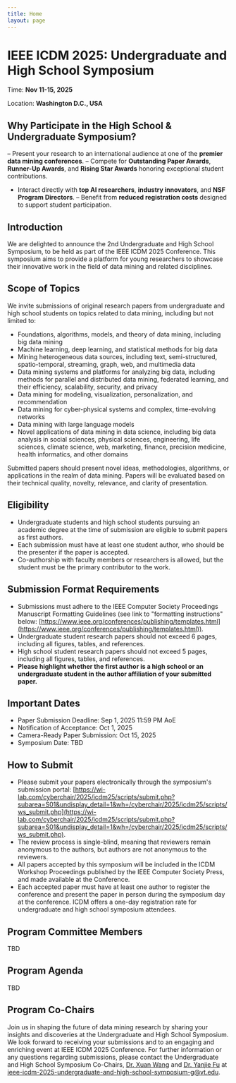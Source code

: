 ```yaml
---
title: Home
layout: page
---
```


# IEEE ICDM 2025: Undergraduate and High School Symposium

Time: **Nov 11-15, 2025**

Location: **Washington D.C., USA**

## Why Participate in the High School & Undergraduate Symposium?

– Present your research to an international audience at one of the **premier data mining conferences**.
– Compete for **Outstanding Paper Awards**, **Runner-Up Awards**, and **Rising Star Awards** honoring exceptional student contributions.
- Interact directly with **top AI researchers**, **industry innovators**, and **NSF Program Directors**.
– Benefit from **reduced registration costs** designed to support student participation.

## Introduction
We are delighted to announce the 2nd Undergraduate and High School Symposium, to be held as part of the IEEE ICDM 2025 Conference. This symposium aims to provide a platform for young researchers to showcase their innovative work in the field of data mining and related disciplines.

## Scope of Topics
We invite submissions of original research papers from undergraduate and high school students on topics related to data mining, including but not limited to:

- Foundations, algorithms, models, and theory of data mining, including big data mining
- Machine learning, deep learning, and statistical methods for big data
- Mining heterogeneous data sources, including text, semi-structured, spatio-temporal, streaming, graph, web, and multimedia data
- Data mining systems and platforms for analyzing big data, including methods for parallel and distributed data mining, federated learning, and their efficiency, scalability, security, and privacy
- Data mining for modeling, visualization, personalization, and recommendation
- Data mining for cyber-physical systems and complex, time-evolving networks
- Data mining with large language models
- Novel applications of data mining in data science, including big data analysis in social sciences, physical sciences, engineering, life sciences, climate science, web, marketing, finance, precision medicine, health informatics, and other domains

<!---
A.  Big Data Science and Foundations
  - Novel Theoretical Models for Big Data
  - New Computational Models for Big Data
  - Data and Information Quality for Big Data
  - New Data Standards

B.  Big Data Infrastructure
  - Cloud/Grid/Stream Computing for Big Data
  - High Performance/Parallel Computing Platforms for Big Data
  - Autonomic Computing and Cyber-infrastructure, System Architectures, Design and Deployment
  - Energy-efficient Computing for Big Data
  - Programming Models and Environments for Cluster, Cloud, and Grid Computing to Support Big Data
  - Software Techniques and Architectures in Cloud/Grid/Stream Computing
  - Big Data Open Platforms
  - New Programming Models for Big Data beyond Hadoop/MapReduce, STORM
  - Software Systems to Support Big Data Computing

C.  Big Data Management
  - Data Acquisition, Integration, Cleaning, and Best Practices
  - Computational Modeling and Data Integration 
  - Large-scale Recommendation Systems and Social Media Systems
  - Cloud/Grid/Stream Data Mining- Big Velocity Data
  - Mobility and Big Data
  - Multimedia and Multi-structured Data- Big Variety Data
  - Compliance and Governance for Big Data

D.  Big Data Search and Mining
  - Social Web Search and Mining
  - Web Search
  - Algorithms and Systems for Big Data Search
  - Distributed, and Peer-to-peer Search
  - Big Data Search Architectures, Scalability and Efficiency
  - Link and Graph Mining
  - Semantic-based Data Mining and Data Pre-processing
  - Search and Mining of variety of data including scientific and engineering, social, sensor/IoT/IoE, and multimedia data

E.  Big Data Learning and Analytics
  - Predictive analytics on Big Data
  - Machine learning algorithms for Big Data
  - Deep learning for Big Data
  - Feature representation learning for Big Data
  - Dimension reduction for Big Data
  - Physics informed Big Data learning
  - Visualization Analytics for Big Data 

F.  Data Ecosystem
  - Data ecosystem concepts, theory, structure, and process
  - Ecosystem services and management
  - Methods for data exchange, monetization, and pricing
  - Trust, resilience, privacy, and security issues
  - Privacy preserving Big Data collection/analytics
  - Trust management in Big Data systems
  - Ecosystem assessment, valuation, and sustainability
  - Experimental studies of fairness, diversity, accountability, and transparency

G.  Foundation Models for Big Data
  - Big data management for pre-training
  - Big data management for fine-tuning
  - Big data management for prompt-tuning
  - Prompt Engineering and its Management
  - Foundation Model Operationalization for multiple users

H.  Big Data Applications
  - Complex Big Data Applications in Science, Engineering, Medicine, Healthcare, Finance, Business, Law, Education, Transportation, Retailing, Telecommunication
  - Big Data Analytics in Small Business Enterprises (SMEs)
  - Big Data Analytics in Government, Public Sector and Society in General
  - Real-life Case Studies of Value Creation through Big Data Analytics
  - Big Data as a Service
  - Big Data Industry Standards
  - Experiences with Big Data Project Deployments
-->

Submitted papers should present novel ideas, methodologies, algorithms, or applications in the realm of data mining. Papers will be evaluated based on their technical quality, novelty, relevance, and clarity of presentation.

## Eligibility
- Undergraduate students and high school students pursuing an academic degree at the time of submission are eligible to submit papers as first authors.
- Each submission must have at least one student author, who should be the presenter if the paper is accepted.
- Co-authorship with faculty members or researchers is allowed, but the student must be the primary contributor to the work.

## Submission Format Requirements
- Submissions must adhere to the IEEE Computer Society Proceedings Manuscript Formatting Guidelines (see link to "formatting instructions" below: [https://www.ieee.org/conferences/publishing/templates.html](https://www.ieee.org/conferences/publishing/templates.html)).
- Undergraduate student research papers should not exceed 6 pages, including all figures, tables, and references.
- High school student research papers should not exceed 5 pages, including all figures, tables, and references.
- **Please highlight whether the first author is a high school or an undergraduate student in the author affiliation of your submitted paper.**

## Important Dates 
- Paper Submission Deadline: Sep 1, 2025 11:59 PM AoE
- Notification of Acceptance: Oct 1, 2025 
- Camera-Ready Paper Submission: Oct 15, 2025
- Symposium Date: TBD 

## How to Submit
- Please submit your papers electronically through the symposium's submission portal: [https://wi-lab.com/cyberchair/2025/icdm25/scripts/submit.php?subarea=S01&undisplay_detail=1&wh=/cyberchair/2025/icdm25/scripts/ws_submit.php](https://wi-lab.com/cyberchair/2025/icdm25/scripts/submit.php?subarea=S01&undisplay_detail=1&wh=/cyberchair/2025/icdm25/scripts/ws_submit.php).
- The review process is single-blind, meaning that reviewers remain anonymous to the authors, but authors are not anonymous to the reviewers.
- All papers accepted by this symposium will be included in the ICDM Workshop Proceedings published by the IEEE Computer Society Press, and made available at the Conference.
- Each accepted paper must have at least one author to register the conference and present the paper in person during the symposium day at the conference. ICDM offers a one-day registration rate for undergraduate and high school symposium attendees.

## Program Committee Members
TBD

## Program Agenda
TBD

## Program Co-Chairs
Join us in shaping the future of data mining research by sharing your insights and discoveries at the Undergraduate and High School Symposium. We look forward to receiving your submissions and to an engaging and enriching event at IEEE ICDM 2025 Conference. For further information or any questions regarding submissions, please contact the Undergraduate and High School Symposium Co-Chairs, [Dr. Xuan Wang](https://xuanwang91.github.io/) and [Dr. Yanjie Fu](https://www.yanjiefu.com/) at [ieee-icdm-2025-undergraduate-and-high-school-symposium-g@vt.edu](mailto:ieee-icdm-2025-undergraduate-and-high-school-symposium-g@vt.edu).
